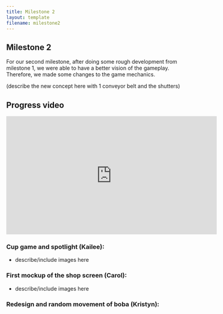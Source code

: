 ```yaml
---
title: Milestone 2
layout: template
filename: milestone2
--- 
```


## Milestone 2

For our second milestone, after doing some rough development from milestone 1, we were able to have a better vision of the gameplay. Therefore, we made some changes to the game mechanics.

(describe the new concept here with 1 conveyor belt and the shutters)

## Progress video

<iframe width="560" height="315" src="https://www.youtube.com/embed/myoKa336WG0?si=zb7Xc-G3D-WG2Sxp" title="YouTube video player" frameborder="0" allow="accelerometer; autoplay; clipboard-write; encrypted-media; gyroscope; picture-in-picture; web-share" referrerpolicy="strict-origin-when-cross-origin" allowfullscreen></iframe>

### Cup game and spotlight (Kailee):

[//]: # (![Mockup of the boba cup screen]&#40;<Assets/Cup Screen Mockup 1.png>&#41;)

- describe/include images here

### First mockup of the shop screen (Carol):

- describe/include images here

### Redesign and random movement of boba (Kristyn):